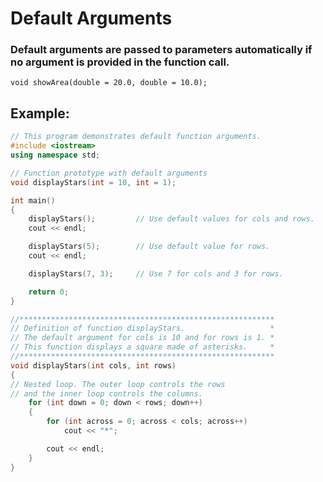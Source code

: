 # Default Arguments

### **Default arguments are passed to parameters automatically if no argument is provided in the function call.**

`void showArea(double = 20.0, double = 10.0);`

## Example:

```c++
// This program demonstrates default function arguments.
#include <iostream>
using namespace std;

// Function prototype with default arguments
void displayStars(int = 10, int = 1);

int main()
{
    displayStars();         // Use default values for cols and rows.
    cout << endl;   

    displayStars(5);        // Use default value for rows.
    cout << endl;

    displayStars(7, 3);     // Use 7 for cols and 3 for rows.

    return 0;
}

//*********************************************************
// Definition of function displayStars.                   *
// The default argument for cols is 10 and for rows is 1. *
// This function displays a square made of asterisks.     *
//*********************************************************
void displayStars(int cols, int rows)
{
// Nested loop. The outer loop controls the rows
// and the inner loop controls the columns.
    for (int down = 0; down < rows; down++)
    {
        for (int across = 0; across < cols; across++)
            cout << "*";

        cout << endl;
    }
}
```

